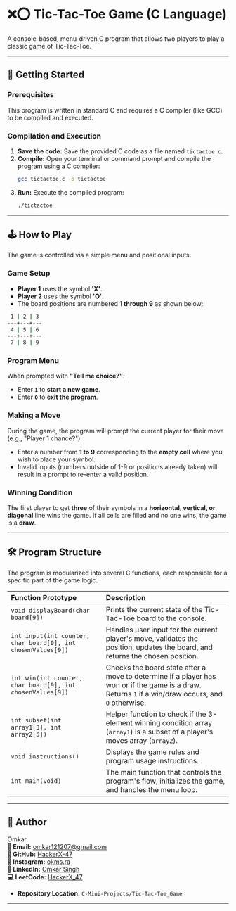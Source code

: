# ❌⭕ Tic-Tac-Toe Game (C Language)

A console-based, menu-driven C program that allows two players to play a classic game of Tic-Tac-Toe.

---

## 🚀 Getting Started

### Prerequisites

This program is written in standard C and requires a C compiler (like GCC) to be compiled and executed.

### Compilation and Execution

1.  **Save the code:** Save the provided C code as a file named `tictactoe.c`.
2.  **Compile:** Open your terminal or command prompt and compile the program using a C compiler:
    ```bash
    gcc tictactoe.c -o tictactoe
    ```
3.  **Run:** Execute the compiled program:
    ```bash
    ./tictactoe
    ```

---

## 🕹️ How to Play

The game is controlled via a simple menu and positional inputs.

### Game Setup

* **Player 1** uses the symbol **'X'**.
* **Player 2** uses the symbol **'O'**.
* The board positions are numbered **1 through 9** as shown below:
```bash
 1 | 2 | 3 
---+---+---
 4 | 5 | 6
---+---+---
 7 | 8 | 9
```
### Program Menu

When prompted with **"Tell me choice?"**:
* Enter **`1`** to **start a new game**.
* Enter **`0`** to **exit the program**.

### Making a Move

During the game, the program will prompt the current player for their move (e.g., "Player 1 chance?").
* Enter a number from **1 to 9** corresponding to the **empty cell** where you wish to place your symbol.
* Invalid inputs (numbers outside of 1-9 or positions already taken) will result in a prompt to re-enter a valid position.

### Winning Condition

The first player to get **three** of their symbols in a **horizontal, vertical, or diagonal** line wins the game. If all cells are filled and no one wins, the game is a **draw**.

---

## 🛠️ Program Structure

The program is modularized into several C functions, each responsible for a specific part of the game logic.

| Function Prototype | Description |
| :--- | :--- |
| `void displayBoard(char board[9])` | Prints the current state of the Tic-Tac-Toe board to the console. |
| `int input(int counter, char board[9], int chosenValues[9])` | Handles user input for the current player's move, validates the position, updates the board, and returns the chosen position. |
| `int win(int counter, char board[9], int chosenValues[9])` | Checks the board state after a move to determine if a player has won or if the game is a draw. Returns `1` if a win/draw occurs, and `0` otherwise. |
| `int subset(int array1[3], int array2[5])` | Helper function to check if the 3-element winning condition array (`array1`) is a subset of a player's moves array (`array2`). |
| `void instructions()` | Displays the game rules and program usage instructions. |
| `int main(void)` | The main function that controls the program's flow, initializes the game, and handles the menu loop. |

---

## 👤 Author

Omkar<br>
**📧 Email:** [omkar121207@gmail.com](mailto:omkar121207@gmail.com)  
**🐙 GitHub:** [HackerX-47](https://github.com/HackerX-47)  
**📸 Instagram:** [okms.ra](https://www.instagram.com/okms.ra/)  
**🔗 LinkedIn:** [Omkar Singh](https://www.linkedin.com/in/omkar-singh-ba2653381/)  
**💻 LeetCode:** [HackerX_47](https://leetcode.com/u/HackerX_47/)
* **Repository Location:** `C-Mini-Projects/Tic-Tac-Toe_Game`

---